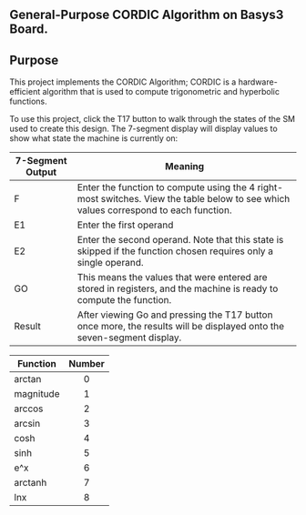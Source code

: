 General-Purpose CORDIC Algorithm on Basys3 Board.
------
## Purpose
This project implements the CORDIC Algorithm; CORDIC is a hardware-efficient algorithm that is used to compute trigonometric and hyperbolic functions.

To use this project, click the T17 button to walk through the states of the SM used to create this design. The 7-segment display will display values to show what state the machine is currently on:  

| 7-Segment Output | Meaning 
| ---------------- | ---
|         F        |  Enter the function to compute using the 4 right-most switches. View the table below to see which values correspond to each function.
|         E1       |  Enter the first operand |
|         E2       |  Enter the second operand. Note that this state is skipped if the function chosen requires only a single operand.
|         GO       |  This means the values that were entered are stored in registers, and the machine is ready to compute the function.
|         Result   |   After viewing Go and pressing the T17 button once more, the results will be displayed onto the seven-segment display.

| Function      | Number           
| ------------- |:-------------:|
| arctan        |       0       |
| magnitude     |       1       |   
| arccos        |       2       |
| arcsin        |       3       |
| cosh          |       4       |
| sinh          |       5       |
| e^x           |       6       |
| arctanh       |       7       |
| lnx           |       8       |
